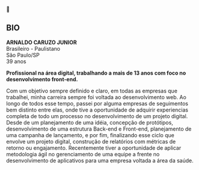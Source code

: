 👋

## BIO  

**ARNALDO CARUZO JUNIOR**  
Brasileiro - Paulistano  
São Paulo/SP  
39 anos

**Profissional na área digital, trabalhando a mais de 13 anos com foco no desenvolvimento front-end.**

Com um objetivo sempre definido e claro, em todas as empresas que trabalhei, minha carreira sempre foi voltada ao desenvolvimento web. Ao longo de todos esse tempo, passei por alguma empresas de seguimentos bem distinto entre elas, onde tive a oportunidade de adquirir experiencias completa de todo um processo no desenvolvimento de um projeto digital. Desde de um planejamento de uma idéia, concepção de protótipos, desenvolvimento de uma estrutura Back-end e Front-end, planejamento de uma campanha de lançamento, e por fim, finalizando esse ciclo que envolve um projeto digital, construção de relatórios com métricas de retorno ou engajamento. Recentemente tiver a oportunidade de aplicar metodologia ágil no gerenciamento de uma equipe a frente no desenvolvimento de aplicativos para uma empresa voltada a área da saúde.

